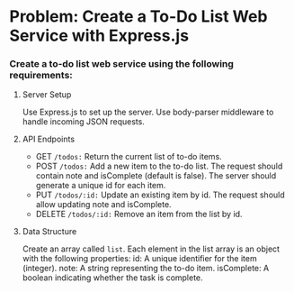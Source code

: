 # Problem: Create a To-Do List Web Service with Express.js
### Create a to-do list web service using the following requirements:
1. Server Setup

    Use Express.js to set up the server.
    Use body-parser middleware to handle incoming JSON requests.

2. API Endpoints

    - GET `/todos:` Return the current list of to-do items.
    - POST `/todos:` Add a new item to the to-do list. The request should contain note and isComplete (default is false). The server should generate a unique id for each item.
    - PUT `/todos/:id:` Update an existing item by id. The request should allow updating note and isComplete.
    - DELETE `/todos/:id:` Remove an item from the list by id.

3. Data Structure

    Create an array called `list`. Each element in the list array is an object with the following properties:
         id: A unique identifier for the item (integer).
         note: A string representing the to-do item.
         isComplete: A boolean indicating whether the task is complete.

